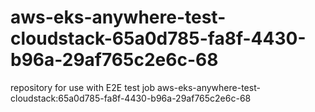 # aws-eks-anywhere-test-cloudstack-65a0d785-fa8f-4430-b96a-29af765c2e6c-68
repository for use with E2E test job aws-eks-anywhere-test-cloudstack:65a0d785-fa8f-4430-b96a-29af765c2e6c-68
